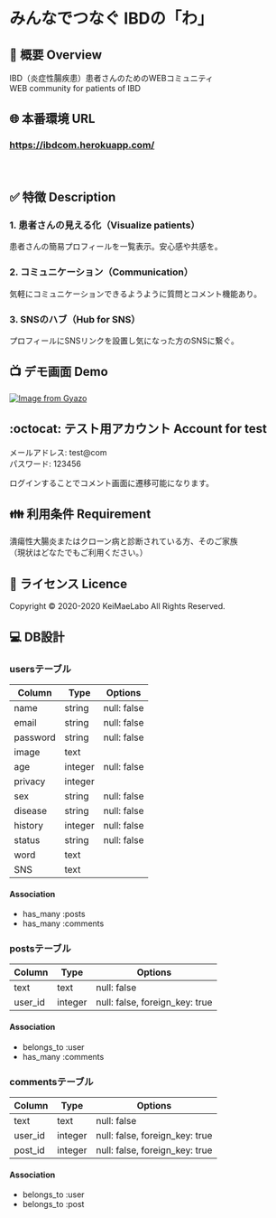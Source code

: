 # みんなでつなぐ IBDの「わ」  

## :eyes: 概要 Overview  
IBD（炎症性腸疾患）患者さんのためのWEBコミュニティ  
WEB community for patients of IBD  
  
## 🌐 本番環境 URL

### **https://ibdcom.herokuapp.com/**  
　
## :white_check_mark: 特徴 Description  

### **1. 患者さんの見える化（Visualize patients）**  
  患者さんの簡易プロフィールを一覧表示。安心感や共感を。  

### **2. コミュニケーション（Communication）**   
  気軽にコミュニケーションできるようように質問とコメント機能あり。  

### **3. SNSのハブ（Hub for SNS）**    
  プロフィールにSNSリンクを設置し気になった方のSNSに繋ぐ。  
  

## :tv: デモ画面 Demo
[![Image from Gyazo](https://i.gyazo.com/65525ac71af9257034bd15dab527e136.gif)](https://gyazo.com/65525ac71af9257034bd15dab527e136)
  

## :octocat: テスト用アカウント Account for test  
  メールアドレス: test@com  
  パスワード: 123456  
  
  ログインすることでコメント画面に遷移可能になります。
  
## :family: 利用条件 Requirement  
  
潰瘍性大腸炎またはクローン病と診断されている方、そのご家族  
（現状はどなたでもご利用ください。）  
  

## :closed_lock_with_key: ライセンス Licence  
  
Copyright © 2020-2020 KeiMaeLabo All Rights Reserved.  
  

## :computer: DB設計
  
### usersテーブル
|Column|Type|Options|
|------|----|-------|
|name|string|null: false|
|email|string|null: false|
|password|string|null: false|
|image|text||
|age|integer|null: false|
|privacy|integer||
|sex|string|null: false|
|disease|string|null: false|
|history|integer|null: false|
|status|string|null: false|
|word|text||
|SNS|text||
#### Association
- has_many :posts
- has_many :comments

### postsテーブル
|Column|Type|Options|
|------|----|-------|
|text|text|null: false|
|user_id|integer|null: false, foreign_key: true|
#### Association
- belongs_to :user
- has_many :comments

### commentsテーブル
|Column|Type|Options|
|------|----|-------|
|text|text|null: false|
|user_id|integer|null: false, foreign_key: true|
|post_id|integer|null: false, foreign_key: true|
#### Association
- belongs_to :user
- belongs_to :post
